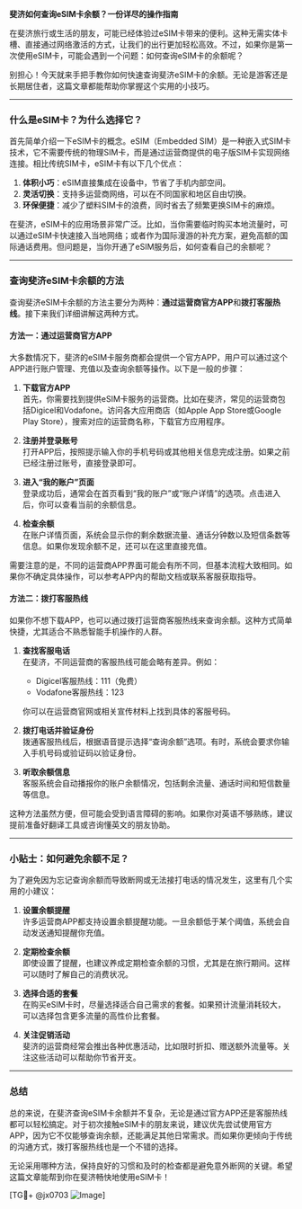 **斐济如何查询eSIM卡余额？一份详尽的操作指南**

在斐济旅行或生活的朋友，可能已经体验过eSIM卡带来的便利。这种无需实体卡槽、直接通过网络激活的方式，让我们的出行更加轻松高效。不过，如果你是第一次使用eSIM卡，可能会遇到一个问题：如何查询eSIM卡的余额呢？

别担心！今天就来手把手教你如何快速查询斐济eSIM卡的余额。无论是游客还是长期居住者，这篇文章都能帮助你掌握这个实用的小技巧。

---

### **什么是eSIM卡？为什么选择它？**

首先简单介绍一下eSIM卡的概念。eSIM（Embedded SIM）是一种嵌入式SIM卡技术，它不需要传统的物理SIM卡，而是通过运营商提供的电子版SIM卡实现网络连接。相比传统SIM卡，eSIM卡有以下几个优点：

1. **体积小巧**：eSIM直接集成在设备中，节省了手机内部空间。
2. **灵活切换**：支持多运营商网络，可以在不同国家和地区自由切换。
3. **环保便捷**：减少了塑料SIM卡的浪费，同时省去了频繁更换SIM卡的麻烦。

在斐济，eSIM卡的应用场景非常广泛。比如，当你需要临时购买本地流量时，可以通过eSIM卡快速接入当地网络；或者作为国际漫游的补充方案，避免高额的国际通话费用。但问题是，当你开通了eSIM服务后，如何查看自己的余额呢？

---

### **查询斐济eSIM卡余额的方法**

查询斐济eSIM卡余额的方法主要分为两种：**通过运营商官方APP**和**拨打客服热线**。接下来我们详细讲解这两种方式。

#### **方法一：通过运营商官方APP**

大多数情况下，斐济的eSIM卡服务商都会提供一个官方APP，用户可以通过这个APP进行账户管理、充值以及查询余额等操作。以下是一般的步骤：

1. **下载官方APP**  
   首先，你需要找到提供eSIM卡服务的运营商。比如在斐济，常见的运营商包括Digicel和Vodafone。访问各大应用商店（如Apple App Store或Google Play Store），搜索对应的运营商名称，下载官方应用程序。

2. **注册并登录账号**  
   打开APP后，按照提示输入你的手机号码或其他相关信息完成注册。如果之前已经注册过账号，直接登录即可。

3. **进入“我的账户”页面**  
   登录成功后，通常会在首页看到“我的账户”或“账户详情”的选项。点击进入后，你可以查看当前的余额信息。

4. **检查余额**  
   在账户详情页面，系统会显示你的剩余数据流量、通话分钟数以及短信条数等信息。如果你发现余额不足，还可以在这里直接充值。

需要注意的是，不同的运营商APP界面可能会有所不同，但基本流程大致相同。如果你不确定具体操作，可以参考APP内的帮助文档或联系客服获取指导。

#### **方法二：拨打客服热线**

如果你不想下载APP，也可以通过拨打运营商客服热线来查询余额。这种方式简单快捷，尤其适合不熟悉智能手机操作的人群。

1. **查找客服电话**  
   在斐济，不同运营商的客服热线可能会略有差异。例如：
   - Digicel客服热线：111（免费）
   - Vodafone客服热线：123

   你可以在运营商官网或相关宣传材料上找到具体的客服号码。

2. **拨打电话并验证身份**  
   拨通客服热线后，根据语音提示选择“查询余额”选项。有时，系统会要求你输入手机号码或验证码以验证身份。

3. **听取余额信息**  
   客服系统会自动播报你的账户余额情况，包括剩余流量、通话时间和短信数量等信息。

这种方法虽然方便，但可能会受到语言障碍的影响。如果你对英语不够熟练，建议提前准备好翻译工具或咨询懂英文的朋友协助。

---

### **小贴士：如何避免余额不足？**

为了避免因为忘记查询余额而导致断网或无法接打电话的情况发生，这里有几个实用的小建议：

1. **设置余额提醒**  
   许多运营商APP都支持设置余额提醒功能。一旦余额低于某个阈值，系统会自动发送通知提醒你充值。

2. **定期检查余额**  
   即使设置了提醒，也建议养成定期检查余额的习惯，尤其是在旅行期间。这样可以随时了解自己的消费状况。

3. **选择合适的套餐**  
   在购买eSIM卡时，尽量选择适合自己需求的套餐。如果预计流量消耗较大，可以选择包含更多流量的高性价比套餐。

4. **关注促销活动**  
   斐济的运营商经常会推出各种优惠活动，比如限时折扣、赠送额外流量等。关注这些活动可以帮助你节省开支。

---

### **总结**

总的来说，在斐济查询eSIM卡余额并不复杂，无论是通过官方APP还是客服热线都可以轻松搞定。对于初次接触eSIM卡的朋友来说，建议优先尝试使用官方APP，因为它不仅能够查询余额，还能满足其他日常需求。而如果你更倾向于传统的沟通方式，拨打客服热线也是一个不错的选择。

无论采用哪种方法，保持良好的习惯和及时的检查都是避免意外断网的关键。希望这篇文章能帮到你在斐济畅快地使用eSIM卡！

[TG💪+ @jx0703 ![Image](https://github.com/user-attachments/assets/dbca1d08-cadb-493c-b0ec-ad6f7a83f270)]